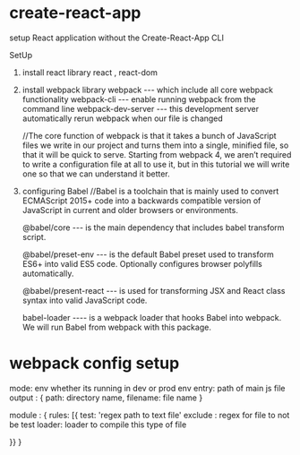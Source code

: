 # create-react-app
 setup React application without the Create-React-App CLI
 
 SetUp
 
 1) install react library
       react , react-dom
2) install webpack library
     webpack --- which include all core webpack functionality
     webpack-cli --- enable running webpack from the command line
     webpack-dev-server --- this development server automatically rerun webpack when our file is changed

     //The core function of webpack is that it takes a bunch of JavaScript files we write in our project and turns them into a single, minified file, so that it will be quick to serve. Starting from webpack 4, we aren’t required to write a configuration file at all to use it, but in this tutorial we will write one so that we can understand it better.


3) configuring Babel
   //Babel is a toolchain that is mainly used to convert ECMAScript 2015+ code into a backwards compatible version of JavaScript in current and older browsers or environments.

   @babel/core --- is the main dependency that includes babel transform script.

   @babel/preset-env --- is the default Babel preset used to transform ES6+ into valid ES5 code. Optionally configures browser polyfills automatically.

   @babel/present-react --- is used for transforming JSX and React class syntax into valid JavaScript code.

   babel-loader ---- is a webpack loader that hooks Babel into webpack. We will run Babel from webpack with this package.
   
   
#   webpack config setup
   
   mode: env whether its running in dev or prod env
   entry: path of main js file
   output : {
      path: directory name,
      filename: file name
   }
   
   module : {
   rules: [{
      test: 'regex path to text file'
      exclude : regex for file to not be test
      loader: loader to compile this type of file
      
   }}
}
